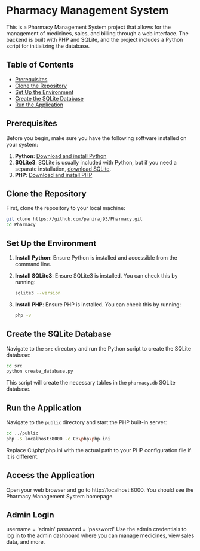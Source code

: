 # Pharmacy Management System

This is a Pharmacy Management System project that allows for the management of medicines, sales, and billing through a web interface. The backend is built with PHP and SQLite, and the project includes a Python script for initializing the database.

## Table of Contents

- [Prerequisites](#prerequisites)
- [Clone the Repository](#clone-the-repository)
- [Set Up the Environment](#set-up-the-environment)
- [Create the SQLite Database](#create-the-sqlite-database)
- [Run the Application](#run-the-application)

## Prerequisites

Before you begin, make sure you have the following software installed on your system:

1. **Python**: [Download and install Python](https://www.python.org/downloads/)
2. **SQLite3**: SQLite is usually included with Python, but if you need a separate installation, [download SQLite](https://www.sqlite.org/download.html).
3. **PHP**: [Download and install PHP](https://www.php.net/downloads)

## Clone the Repository

First, clone the repository to your local machine:

```sh
git clone https://github.com/paniraj93/Pharmacy.git
cd Pharmacy
```

## Set Up the Environment

1. **Install Python**: Ensure Python is installed and accessible from the command line.

2. **Install SQLite3**: Ensure SQLite3 is installed. You can check this by running:
    ```sh
    sqlite3 --version
    ```

3. **Install PHP**: Ensure PHP is installed. You can check this by running:
    ```sh
    php -v
    ```

## Create the SQLite Database

Navigate to the `src` directory and run the Python script to create the SQLite database:
```sh
cd src
python create_database.py
```

This script will create the necessary tables in the `pharmacy.db` SQLite database.

## Run the Application

Navigate to the `public` directory and start the PHP built-in server:

```sh
cd ../public
php -S localhost:8000 -c C:\php\php.ini
```
Replace C:\php\php.ini with the actual path to your PHP configuration file if it is different.

## Access the Application

Open your web browser and go to http://localhost:8000. You should see the Pharmacy Management System homepage.

## Admin Login
username = 'admin'
password = 'password'
Use the admin credentials to log in to the admin dashboard where you can manage medicines, view sales data, and more.
